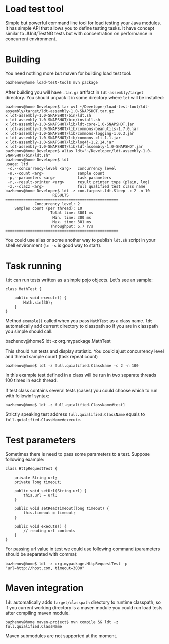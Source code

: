 Load test tool
==============

Simple but powerful command line tool for load testing your Java modules. It has simple API that allows you to define
testing tasks. It have concept similar to JUnit/TestNG tests but with concentration on performance in concurrent
environment.

Building
========
You need nothing more but maven for building load test tool.
	
	bazhenov@home load-test-tool$ mvn package

After building you will have `.tar.gz` artifact in `ldt-assembly/target` directory. You should unpack it in some
directory where `ldt` will be installed:

	bazhenov@home Developer$ tar xvf ~/Developer/load-test-tool/ldt-assembly/target/ldt-assembly-1.0-SNAPSHOT.tar.gz
	x ldt-assembly-1.0-SNAPSHOT/bin/ldt.sh
	x ldt-assembly-1.0-SNAPSHOT/bin/install.sh
	x ldt-assembly-1.0-SNAPSHOT/lib/ldt-core-1.0-SNAPSHOT.jar
	x ldt-assembly-1.0-SNAPSHOT/lib/commons-beanutils-1.7.0.jar
	x ldt-assembly-1.0-SNAPSHOT/lib/commons-logging-1.0.3.jar
	x ldt-assembly-1.0-SNAPSHOT/lib/commons-cli-1.1.jar
	x ldt-assembly-1.0-SNAPSHOT/lib/log4j-1.2.14.jar
	x ldt-assembly-1.0-SNAPSHOT/lib/ldt-assembly-1.0-SNAPSHOT.jar
	bazhenov@home Developer$ alias ldt="~/Developer/ldt-assembly-1.0-SNAPSHOT/bin/ldt.sh"
	bazhenov@home Developer$ ldt
	usage: ltd
	 -c,--concurrency-level <arg>   concurrency level
	 -n,--count <arg>               sample count
	 -p,--parameters <arg>          task parameters
	 -r,--result-printer <arg>      result printer type (plain, log)
	 -z,--clazz <arg>               full qualified test class name
	bazhenov@home Developer$ ldt -z com.farpost.ldt.Sleep -c 2 -n 10
	  	                 RESULTS
	==================================================
	             Concurrency level: 2
	  	Samples count (per thread): 10
	                    Total time: 3001 ms
	  	                 Min. time: 300 ms
	      	             Max. time: 301 ms
	          	        Throughput: 6.7 r/s
	==================================================

You could use alias or some another way to publish `ldt.sh` script in your shell environment
(`ln -s` is good way to start).

Task running
============

`ldt` can run tests written as a simple pojo objects. Let's see an sample:

	class MathTest {

		public void execute() {
			Math.sin(30);
		}
	}

Method `example()` called when you pass `MathTest` as a class name. `ldt` automatically add current directory to
classpath so if you are in classpath you simple should call:

  bazhenov@home$ ldt -z org.mypackage.MathTest

This should run tests and display statistic. You could ajust concurrency level and thread sample count (task repeat
count)


	bazhenov@home$ ldt -z full.quialified.ClassName -c 2 -n 100
In this example test defined in a class will be run in two separate threads 100 times in each thread.

If test class contains several tests (cases) you could choose which to run with followinf syntax:

	bazhenov@home$ ldt -z full.quialified.ClassName#test1

Strictly speaking test address `full.quialified.ClassName` equals to `full.quialified.ClassName#execute`.

Test parameters
===============

Sometimes there is need to pass some parameters to a test. Suppose following example:

	class HttpRequestTest {

		private String url;
		private long timeout;

		public void setUrl(String url) {
			this.url = url;
		}

		public void setReadTimeout(long timeout) {
			this.timeout = timeout;
		}

		public void execute() {
			// reading url contents
		}
	}

For passing url value in test we could use following command (parameters should be separated with comma):

	bazhenov@home$ ldt -z org.mypackage.HttpRequestTest -p "url=http://host.com, timeout=3000"

Maven integration
=================

`ldt` automatically adds `target/classpath` directory to runtime classpath, so if you current working directory
is a maven module you could run load tests after compiling maven module.

	bazhenov@home maven-project$ mvn compile && ldt -z full.quialified.ClassName

Maven submodules are not supported at the moment.